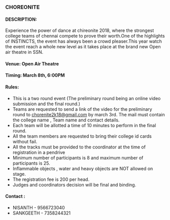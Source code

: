 ### CHOREONITE 

#### DESCRIPTION:
  Experience the power of dance at chireonite 2018, where the strongest college teams of chennai compete to prove their worth.One of the highlights of INSTINCTS, the event has always been a crowd pleaser.This year watch the event reach a whole new level as it takes place at the brand new Open air theatre in SSN. 

#### Venue: Open Air Theatre 

#### Timing: March 8th, 6:00PM

#### Rules: 
  * This is a two round event (The preliminary round being an online video submission and the final round.)
  * Teams are requested to send a link of the video for the preliminary round to chorenite2k18@gmail.com by march 3rd. The mail must contain the college name , Team name and contact details. 
  * Each team will be allotted a time of 10 minutes to perform in the final round. 
  * All the team members are requested to bring their college id cards without fail. 
  * All the tracks must be provided to the coordinator at the time of registration in a pendrive
  * Minimum number of participants is 8 and maximum number of participants is 25.
  * Inflammable objects , water and heavy objects are NOT allowed on stage.
  * The registration fee is 200 per head. 
  * Judges and coordinators decision will be final and binding. 

#### Contact :
  * NISANTH - 9566723040 
  * SANKGEETH - 7358244321
